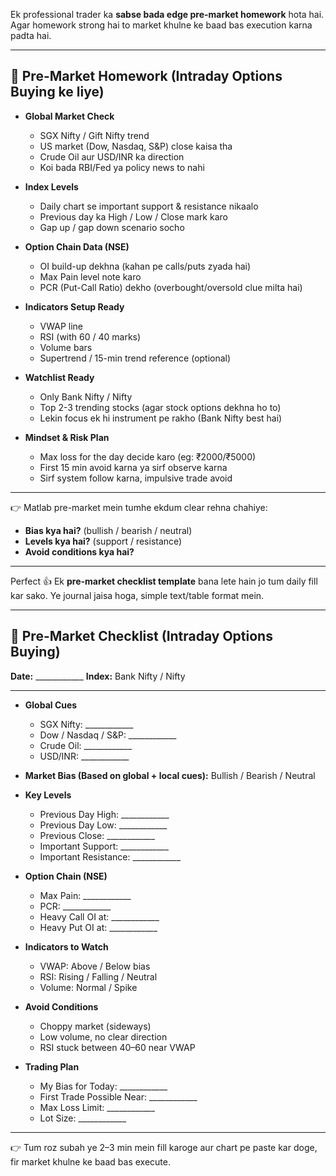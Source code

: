 Ek professional trader ka **sabse bada edge pre-market homework** hota hai. Agar homework strong hai to market khulne ke baad bas execution karna padta hai.

---

## 📌 Pre-Market Homework (Intraday Options Buying ke liye)

* **Global Market Check**

  * SGX Nifty / Gift Nifty trend
  * US market (Dow, Nasdaq, S\&P) close kaisa tha
  * Crude Oil aur USD/INR ka direction
  * Koi bada RBI/Fed ya policy news to nahi

* **Index Levels**

  * Daily chart se important support & resistance nikaalo
  * Previous day ka High / Low / Close mark karo
  * Gap up / gap down scenario socho

* **Option Chain Data (NSE)**

  * OI build-up dekhna (kahan pe calls/puts zyada hai)
  * Max Pain level note karo
  * PCR (Put-Call Ratio) dekho (overbought/oversold clue milta hai)

* **Indicators Setup Ready**

  * VWAP line
  * RSI (with 60 / 40 marks)
  * Volume bars
  * Supertrend / 15-min trend reference (optional)

* **Watchlist Ready**

  * Only Bank Nifty / Nifty
  * Top 2-3 trending stocks (agar stock options dekhna ho to)
  * Lekin focus ek hi instrument pe rakho (Bank Nifty best hai)

* **Mindset & Risk Plan**

  * Max loss for the day decide karo (eg: ₹2000/₹5000)
  * First 15 min avoid karna ya sirf observe karna
  * Sirf system follow karna, impulsive trade avoid

---

👉 Matlab pre-market mein tumhe ekdum clear rehna chahiye:

* **Bias kya hai?** (bullish / bearish / neutral)
* **Levels kya hai?** (support / resistance)
* **Avoid conditions kya hai?**

---

Perfect 👍
Ek **pre-market checklist template** bana lete hain jo tum daily fill kar sako. Ye journal jaisa hoga, simple text/table format mein.

---

## 📒 Pre-Market Checklist (Intraday Options Buying)

**Date:** \_\_\_\_\_\_\_\_\_\_\_\_
**Index:** Bank Nifty / Nifty

---

* **Global Cues**

  * SGX Nifty: \_\_\_\_\_\_\_\_\_\_\_\_
  * Dow / Nasdaq / S\&P: \_\_\_\_\_\_\_\_\_\_\_\_
  * Crude Oil: \_\_\_\_\_\_\_\_\_\_\_\_
  * USD/INR: \_\_\_\_\_\_\_\_\_\_\_\_

* **Market Bias (Based on global + local cues):**
  Bullish / Bearish / Neutral

* **Key Levels**

  * Previous Day High: \_\_\_\_\_\_\_\_\_\_\_\_
  * Previous Day Low: \_\_\_\_\_\_\_\_\_\_\_\_
  * Previous Close: \_\_\_\_\_\_\_\_\_\_\_\_
  * Important Support: \_\_\_\_\_\_\_\_\_\_\_\_
  * Important Resistance: \_\_\_\_\_\_\_\_\_\_\_\_

* **Option Chain (NSE)**

  * Max Pain: \_\_\_\_\_\_\_\_\_\_\_\_
  * PCR: \_\_\_\_\_\_\_\_\_\_\_\_
  * Heavy Call OI at: \_\_\_\_\_\_\_\_\_\_\_\_
  * Heavy Put OI at: \_\_\_\_\_\_\_\_\_\_\_\_

* **Indicators to Watch**

  * VWAP: Above / Below bias
  * RSI: Rising / Falling / Neutral
  * Volume: Normal / Spike

* **Avoid Conditions**

  * Choppy market (sideways)
  * Low volume, no clear direction
  * RSI stuck between 40–60 near VWAP

* **Trading Plan**

  * My Bias for Today: \_\_\_\_\_\_\_\_\_\_\_\_
  * First Trade Possible Near: \_\_\_\_\_\_\_\_\_\_\_\_
  * Max Loss Limit: \_\_\_\_\_\_\_\_\_\_\_\_
  * Lot Size: \_\_\_\_\_\_\_\_\_\_\_\_

---

👉 Tum roz subah ye 2–3 min mein fill karoge aur chart pe paste kar doge, fir market khulne ke baad bas execute.


